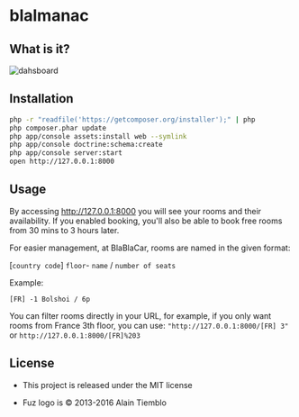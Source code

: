 blalmanac
========================

## What is it?

![dahsboard](http://ocarina.fr/medias/blalmanac2.jpg)

## Installation

```sh
php -r "readfile('https://getcomposer.org/installer');" | php
php composer.phar update
php app/console assets:install web --symlink
php app/console doctrine:schema:create
php app/console server:start
open http://127.0.0.1:8000
```

## Usage

By accessing http://127.0.0.1:8000 you will see your rooms and their availability. If you enabled booking, you'll also be able to book free rooms from 30 mins to 3 hours later.

For easier management, at BlaBlaCar, rooms are named in the given format:

[`country code`] `floor`- `name` / `number of seats`

Example:

`[FR] -1 Bolshoi / 6p`

You can filter rooms directly in your URL, for example, if you only want rooms from France 3th floor, you can use:
`"http://127.0.0.1:8000/[FR] 3"` or `http://127.0.0.1:8000/[FR]%203`



## License

- This project is released under the MIT license

- Fuz logo is © 2013-2016 Alain Tiemblo

